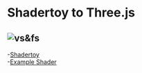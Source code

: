 # Shadertoy to Three.js
![vs&fs](http://benchung.com/wp-content/uploads/2016/08/fragment-shader-interpolation.jpg)
----------
-[Shadertoy](https://www.shadertoy.com/)<br/>
-[Example Shader](https://www.shadertoy.com/)
